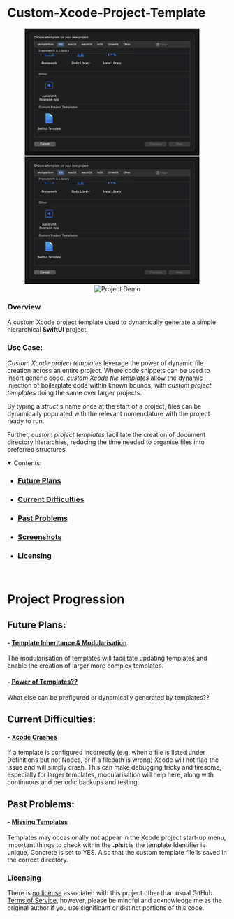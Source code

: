 # Custom-Xcode-Project-Template

<section align="center">
  <img src="PreviewAssets/Screenshot1.png" width="400" title="Choose Project Template Menu">
  &nbsp;&nbsp;&nbsp;&nbsp;&nbsp;
  <img src="PreviewAssets/Screenshot1.png" width="400"  title="Choose Template Options Menu">
  &nbsp;&nbsp;&nbsp;&nbsp;&nbsp;
<img src="PreviewAssets/ScreenRecording1.gif" width="175"  title="Project Demo">
</section>

### Overview
A custom Xcode project template used to dynamically generate a simple hierarchical **SwiftUI** project.

### Use Case:

*Custom Xcode project templates* leverage the power of dynamic file creation across an entire project. Where code snippets can be used to insert generic code, *custom Xcode file templates* allow the dynamic injection of boilerplate code within known bounds, with *custom project templates* doing the same over larger projects. 

By typing a *struct*'s name once at the start of a project, files can be dynamically populated with the relevant nomenclature with the project ready to run.

Further, *custom project templates* facilitate the creation of document directory hierarchies, reducing the time needed to organise files into preferred structures.

<details open>
    <summary>Contents:</summary>
    <ul class="overview-section">
        <li><h3><a href="#future-plans">Future Plans</a></h3></li>
        <li><h3><a href="#current-difficulties">Current Difficulties</a></h3></li>
        <li><h3><a href="#past-problems">Past Problems</a></h3></li>
        <li><h3><a href="#screenshots">Screenshots</a></h3></li>
        <li><h3><a href="#licensing">Licensing</a></h3></li>
    </ul>
</details>
&nbsp;

# Project Progression


## Future Plans:

#### - <ins>Template Inheritance & Modularisation</ins>

The modularisation of templates will facilitate updating templates and enable the creation of larger more complex templates.

#### - <ins>Power of Templates??</ins>

What else can be prefigured or dynamically generated by templates??


## Current Difficulties:

#### - <ins>Xcode Crashes</ins>

If a template is configured incorrectly (e.g. when a file is listed under Definitions but not Nodes, or if a filepath is wrong) Xcode will not flag the issue and will simply crash. This can make debugging tricky and tiresome, especially for larger templates, modularisation will help here, along with continuous and periodic backups and testing. 


## Past Problems:


#### - <ins>Missing Templates</ins>

Templates may occasionally not appear in the Xcode project start-up menu, important things to check within the **.plsit** is the template Identifier is unique, Concrete is set to YES. Also that the custom template file is saved in the correct directory.


<!-- # Screenshots -->





### Licensing

There is [no license](https://choosealicense.com/no-permission/) associated with this project other than usual GitHub [Terms of Service](https://docs.github.com/en/site-policy/github-terms/github-terms-of-service), however, please be mindful and acknowledge me as the original author if you use significant or distinct portions of this code.
